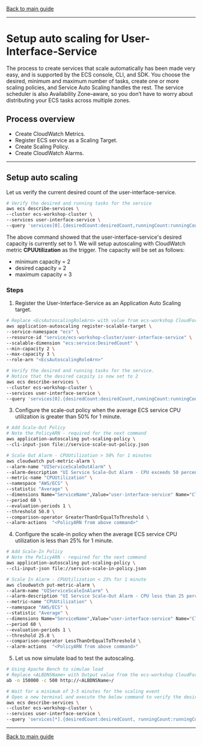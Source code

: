 [Back to main guide](../README.md)

___

# Setup auto scaling for User-Interface-Service

The process to create services that scale automatically has been made very easy, and is supported by the ECS console, CLI, and SDK. You choose the desired, minimum and maximum number of tasks, create one or more scaling policies, and Service Auto Scaling handles the rest. The service scheduler is also Availability Zone–aware, so you don’t have to worry about distributing your ECS tasks across multiple zones.

## Process overview

- Create CloudWatch Metrics.
- Register ECS service as a Scaling Target.
- Create Scaling Policy.
- Create CloudWatch Alarms.

___

## Setup auto scaling

Let us verify the current desired count of the user-interface-service.

```bash
# Verify the desired and running tasks for the service
aws ecs describe-services \
--cluster ecs-workshop-cluster \
--services user-interface-service \
--query 'services[0].{desiredCount:desiredCount,runningCount:runningCount,pendingCount:pendingCount}'
```

The above command showed that the user-interface-service's desired capacity is currently set to 1. We will setup autoscaling with CloudWatch metric **CPUUtilization** as the trigger. The capacity will be set as follows:

- minimum capacity = 2
- desired capacity = 2
- maximum capacity = 3

### Steps

1. Register the User-Interface-Service as an Application Auto Scaling target.

```bash
# Replace <EcsAutoscalingRoleArn> with value from ecs-workshop CloudFormation stack output
aws application-autoscaling register-scalable-target \
--service-namespace "ecs" \
--resource-id "service/ecs-workshop-cluster/user-interface-service" \
--scalable-dimension "ecs:service:DesiredCount" \
--min-capacity 2 \
--max-capacity 3 \
--role-arn "<EcsAutoscalingRoleArn>"

# Verify the desired and running tasks for the service.
# Notice that the desired cacpity is now set to 2
aws ecs describe-services \
--cluster ecs-workshop-cluster \
--services user-interface-service \
--query 'services[0].{desiredCount:desiredCount,runningCount:runningCount,pendingCount:pendingCount}'
```

3. Configure the scale-out policy when the average ECS service CPU utilization is greater than 50% for 1 minute.

```bash
# Add Scale-Out Policy
# Note the PolicyARN - required for the next command
aws application-autoscaling put-scaling-policy \
--cli-input-json file://service-scale-out-policy.json
```

```bash
# Scale Out Alarm - CPUUtilization > 50% for 1 minutes
aws cloudwatch put-metric-alarm \
--alarm-name "UIServiceScaleOutAlarm" \
--alarm-description "UI Service Scale-Out Alarm - CPU exceeds 50 percent" \
--metric-name "CPUUtilization" \
--namespace "AWS/ECS" \
--statistic "Average" \
--dimensions Name="ServiceName",Value="user-interface-service" Name="ClusterName",Value="ecs-workshop-cluster" \
--period 60 \
--evaluation-periods 1 \
--threshold 50.0 \
--comparison-operator GreaterThanOrEqualToThreshold \
--alarm-actions  "<PolicyARN from above command>"
```

4. Configure the scale-in policy when the average ECS service CPU utilization is less than 25% for 1 minute.

```bash
# Add Scale-In Policy
# Note the PolicyARN - required for the next command
aws application-autoscaling put-scaling-policy \
--cli-input-json file://service-scale-in-policy.json
```

```bash
# Scale In Alarm - CPUUtilization < 25% for 1 minute
aws cloudwatch put-metric-alarm \
--alarm-name "UIServiceScaleInAlarm" \
--alarm-description "UI Service Scale-Out Alarm - CPU less than 25 percent" \
--metric-name "CPUUtilization" \
--namespace "AWS/ECS" \
--statistic "Average" \
--dimensions Name="ServiceName",Value="user-interface-service" Name="ClusterName",Value="ecs-workshop-cluster" \
--period 60 \
--evaluation-periods 1 \
--threshold 25.0 \
--comparison-operator LessThanOrEqualToThreshold \
--alarm-actions  "<PolicyARN from above command>"
```

5. Let us now simulate load to test the autoscaling.

```bash
# Using Apache Bench to simulae load
# Replace <ALBDNSName> with Output value from the ecs-workshop CloudFormation Stack.
ab -n 150000 -c 500 http://<ALBDNSName>/

# Wait for a minimum of 3-5 minutes for the scaling event
# Open a new terminal and execute the below command to verify the desired count, which will now be set to 3
aws ecs describe-services \
--cluster ecs-workshop-cluster \
--services user-interface-service \
--query 'services[*].{desiredCount:desiredCount, runningCount:runningCount}'
```

___

[Back to main guide](../README.md)